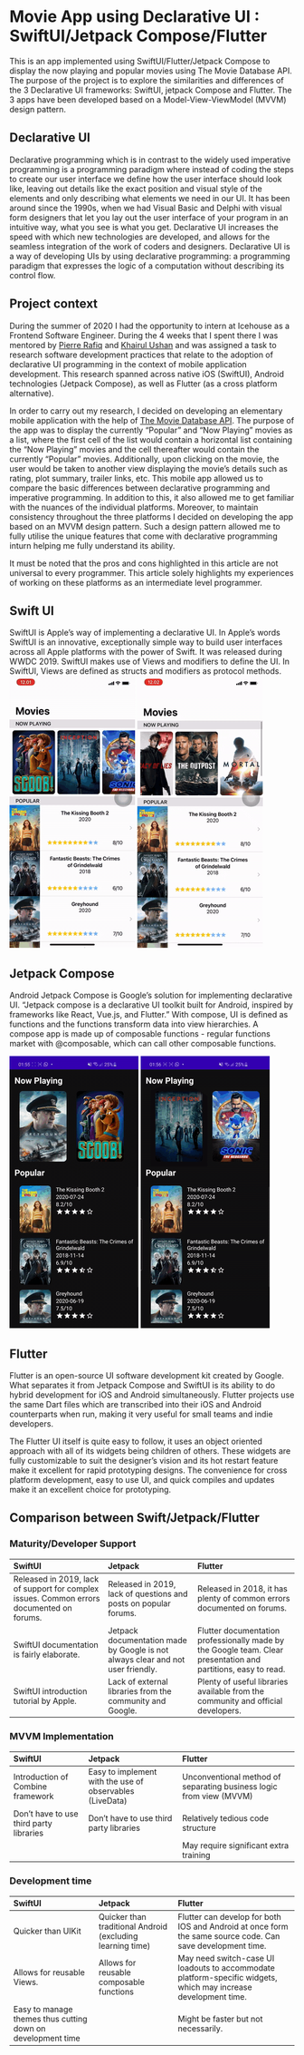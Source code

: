 # Movie App using Declarative UI : SwiftUI/Jetpack Compose/Flutter
This is an app implemented using SwiftUI/Flutter/Jetpack Compose to display the now playing and popular movies using The Movie Database API. The purpose of the project is to explore the similarities and differences of the 3 Declarative UI frameworks: SwiftUI, jetpack Compose and Flutter. The 3 apps have been developed based on a Model-View-ViewModel (MVVM) design pattern.

## Declarative UI
Declarative programming which is in contrast to the widely used imperative programming is a programming paradigm where instead of coding the steps to create our user interface we define how the user interface should look like, leaving out details like the exact position and visual style of the elements and only describing what elements we need in our UI. It has been around since the 1990s, when we had Visual Basic and Delphi with visual form designers that let you lay out the user interface of your program in an intuitive way, what you see is what you get. Declarative UI increases the speed with which new technologies are developed, and allows for the seamless integration of the work of coders and designers. Declarative UI is a way of developing UIs by using declarative programming: a programming paradigm that expresses the logic of a computation without describing its control flow.

## Project context
During the summer of 2020 I had the opportunity to intern at Icehouse as a Frontend Software Engineer. During the 4 weeks that I spent there I was mentored by [Pierre Rafiq](https://www.linkedin.com/in/pierrerafiq/) and [Khairul Ushan](https://www.linkedin.com/in/khairil-ushan-80361254/) and was assigned a task to research software development practices that relate to the adoption of declarative UI programming in the context of mobile application development. This research spanned across native iOS (SwiftUI), Android technologies (Jetpack Compose), as well as Flutter (as a cross platform alternative). 

In order to carry out my research, I decided on developing an elementary mobile application with the help of [The Movie Database API](https://www.themoviedb.org). The purpose of the app was to display the currently “Popular” and “Now Playing” movies as a list, where the first cell of the list would contain a horizontal list containing the “Now Playing” movies and the cell thereafter would contain the currently “Popular” movies. Additionally, upon clicking on the movie, the user would be taken to another view displaying the movie’s details such as rating, plot summary, trailer links, etc. This mobile app allowed us to compare the basic differences between declarative programming and imperative programming. In addition to this, it also allowed me to get familiar with the nuances of the individual platforms. Moreover, to maintain consistency throughout the three platforms I decided on developing the app based on an MVVM design pattern. Such a design pattern allowed me to fully utilise the unique features that come with declarative programming inturn helping me fully understand its ability.

It must be noted that the pros and cons highlighted in this article are not universal to every programmer. This article solely highlights my experiences of working on these platforms as an intermediate level programmer.
## Swift UI
SwiftUI is Apple’s way of implementing a declarative UI. In Apple’s words SwiftUI is an innovative, exceptionally simple way to build user interfaces across all Apple platforms with the power of Swift. It was released during WWDC 2019. SwiftUI makes use of Views and modifiers to define the UI. In SwiftUI, Views are defined as structs and modifiers as protocol methods. <br>
  ![SwiftUI TMDB Demo](media/front-swiftui.gif)
  ![SwiftUI TMDB Demo](media/end-swiftui.gif)
## Jetpack Compose
Android Jetpack Compose is Google’s solution for implementing declarative UI. “Jetpack compose is a declarative UI toolkit built for Android, inspired by frameworks like React, Vue.js, and Flutter.” With compose, UI is defined as functions and the functions transform data into view hierarchies. A compose app is made up of composable functions - regular functions market with @composable, which can call other composable functions.

![Jetpack Compose TMDB Demo](media/front-jetpack.gif)
![Jetpack Compose TMDB Demo](media/end-jetpack.gif)<br>
## Flutter
Flutter is an open-source UI software development kit created by Google. What separates it from Jetpack Compose and SwiftUI is its ability to do hybrid development for iOS and Android simultaneously. Flutter projects use the same Dart files which are transcribed into their iOS and Android counterparts when run, making it very useful for small teams and indie developers.

The Flutter UI itself is quite easy to follow, it uses an object oriented approach with all of its widgets being children of others. These widgets are fully customizable to suit the designer’s vision and its hot restart feature make it excellent for rapid prototyping designs. The convenience for cross platform development, easy to use UI, and quick compiles and updates make it an excellent choice for prototyping.
## Comparison between Swift/Jetpack/Flutter
### Maturity/Developer Support
|SwiftUI                      |Jetpack                      |Flutter                         |
|:----------------------------|:----------------------------|:-------------------------------|
| Released in 2019, lack of support for complex issues. Common errors documented on forums. | Released in 2019, lack of questions and posts on popular forums. | Released in 2018, it has plenty of common errors documented on forums. |
| SwiftUI documentation is fairly elaborate. | Jetpack documentation made by Google is not always clear and not user friendly. | Flutter documentation professionally made by the Google team. Clear presentation and partitions, easy to read. |
| SwiftUI introduction tutorial by Apple. | Lack of external libraries from the community and Google. | Plenty of useful libraries available from the community and official developers. |

### MVVM Implementation
|SwiftUI                      |Jetpack                      |Flutter                         |
|:----------------------------|:----------------------------|:-------------------------------|
| Introduction of Combine framework | Easy to implement with the use of observables (LiveData) | Unconventional method of separating business logic from view (MVVM) |
| Don’t have to use third party libraries | Don’t have to use third party libraries | Relatively tedious code structure |
|  |  | May require significant extra training |

### Development time
|SwiftUI                      |Jetpack                      |Flutter                         |
|:----------------------------|:----------------------------|:-------------------------------|
| Quicker than UIKit | Quicker than traditional Android (excluding learning time) | Flutter can develop for both IOS and Android at once form the same source code. Can save development time. |
| Allows for reusable Views. | Allows for reusable composable functions | May need switch-case UI loadouts to accommodate platform-specific widgets, which may increase development time. |
| Easy to manage themes thus cutting down on development time |  | Might be faster but not necessarily. |
